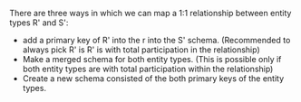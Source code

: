 There are three ways in which we can map a 1:1 relationship between entity types R' and S':
- add a primary key of R' into the r into the S'  schema. (Recommended to always pick R' is R' is with total participation in the relationship)
- Make a merged schema for both entity types. (This is possible only if both entity types are with total participation within the relationship)
- Create a new schema consisted of the both primary keys of the entity types.